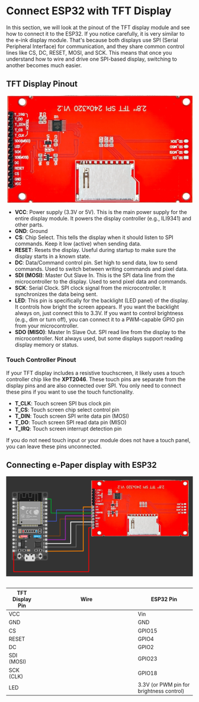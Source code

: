 # Connect ESP32 with TFT Display

In this section, we will look at the pinout of the TFT display module and see how to connect it to the ESP32. If you notice carefully, it is very similar to the e-ink display module. That's because both displays use SPI (Serial Peripheral Interface) for communication, and they share common control lines like CS, DC, RESET, MOSI, and SCK. This means that once you understand how to wire and drive one SPI-based display, switching to another becomes much easier.

## TFT Display Pinout

<img style="display: block; margin: auto;" src="./images/tft-display-pinout.png" alt="tft display pinout"/>

- **VCC**: Power supply (3.3V or 5V). This is the main power supply for the entire display module. It powers the display controller (e.g., ILI9341) and other parts.
- **GND**: Ground  
- **CS**: Chip Select. This tells the display when it should listen to SPI commands. Keep it low (active) when sending data.
- **RESET**: Resets the display. Useful during startup to make sure the display starts in a known state.
- **DC**: Data/Command control pin. Set high to send data, low to send commands. Used to switch between writing commands and pixel data.
- **SDI (MOSI)**: Master Out Slave In. This is the SPI data line from the microcontroller to the display. Used to send pixel data and commands.
- **SCK**: Serial Clock. SPI clock signal from the microcontroller. It synchronizes the data being sent.
- **LED**: This pin is specifically for the backlight (LED panel) of the display. It controls how bright the screen appears. If you want the backlight always on, just connect this to 3.3V. If you want to control brightness (e.g., dim or turn off), you can connect it to a PWM-capable GPIO pin from your microcontroller.
- **SDO (MISO)**: Master In Slave Out. SPI read line from the display to the microcontroller. Not always used, but some displays support reading display memory or status.


### Touch Controller Pinout

If your TFT display includes a resistive touchscreen, it likely uses a touch controller chip like the **XPT2046**. These touch pins are separate from the display pins and are also connected over SPI. You only need to connect these pins if you want to use the touch functionality.

- **T_CLK**: Touch screen SPI bus clock pin
- **T_CS**: Touch screen chip select control pin
- **T_DIN**: Touch screen SPI write data pin (MOSI)
- **T_DO**: Touch screen SPI read data pin (MISO)
- **T_IRQ**: Touch screen interrupt detection pin

If you do not need touch input or your module does not have a touch panel, you can leave these pins unconnected.


## Connecting e-Paper display with ESP32

<img style="display: block; margin: auto;" src="./images/esp32-tft-display.png" alt="tft display with esp32"/>
<br/>

<table style="margin-bottom:20px">
  <thead>
    <tr>
      <th>TFT Display Pin</th>
      <th style="width: 250px; margin: 0 auto;">Wire</th>
      <th>ESP32 Pin</th>
    </tr>
  </thead>
  <tbody>
    <tr>
      <td>VCC</td>
      <td style="text-align: center; vertical-align: middle; padding: 0;">
        <div class="wire red" style="width: 200px; margin: 0 auto;">
          <div class="male-left"></div>
          <div class="male-right"></div>
        </div>
      </td>
      <td>Vin</td>
    </tr>
    <tr>
      <td>GND</td>
      <td style="text-align: center; vertical-align: middle; padding: 0;">
        <div class="wire black" style="width: 200px; margin: 0 auto;">
          <div class="male-left"></div>
          <div class="male-right"></div>
        </div>
      </td>
      <td>GND</td>
    </tr>
    <tr>
      <td>CS</td>
      <td style="text-align: center; vertical-align: middle; padding: 0;">
        <div class="wire white" style="width: 200px; margin: 0 auto;">
          <div class="male-left"></div>
          <div class="male-right"></div>
        </div>
      </td>
      <td>GPIO15</td>
    </tr>
    <tr>
      <td>RESET</td>
      <td style="text-align: center; vertical-align: middle; padding: 0;">
        <div class="wire brown" style="width: 200px; margin: 0 auto;">
          <div class="male-left"></div>
          <div class="male-right"></div>
        </div>
      </td>
      <td>GPIO4</td>
    </tr>
    <tr>
      <td>DC</td>
      <td style="text-align: center; vertical-align: middle; padding: 0;">
        <div class="wire purple" style="width: 200px; margin: 0 auto;">
          <div class="male-left"></div>
          <div class="male-right"></div>
        </div>
      </td>
      <td>GPIO2</td>
    </tr>
    <tr>
      <td>SDI (MOSI)</td>
      <td style="text-align: center; vertical-align: middle; padding: 0;">
        <div class="wire green" style="width: 200px; margin: 0 auto;">
          <div class="male-left"></div>
          <div class="male-right"></div>
        </div>
      </td>
      <td>GPIO23</td>
    </tr>
    <tr>
      <td>SCK (CLK)</td>
      <td style="text-align: center; vertical-align: middle; padding: 0;">
        <div class="wire blue" style="width: 200px; margin: 0 auto;">
          <div class="male-left"></div>
          <div class="male-right"></div>
        </div>
      </td>
      <td>GPIO18</td>
    </tr>
    <tr>
      <td>LED</td>
      <td style="text-align: center; vertical-align: middle; padding: 0;">
        <div class="wire orange" style="width: 200px; margin: 0 auto;">
          <div class="male-left"></div>
          <div class="male-right"></div>
        </div>
      </td>
      <td>3.3V (or PWM pin for brightness control)</td>
    </tr>
  </tbody>
</table>
